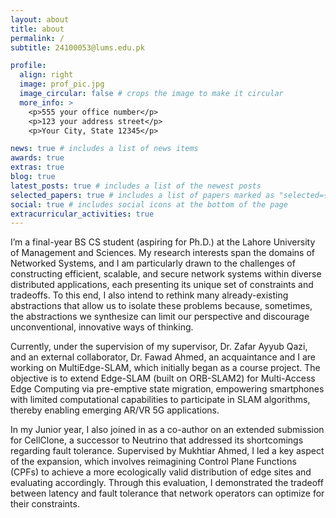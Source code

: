 ```yaml
---
layout: about
title: about
permalink: /
subtitle: 24100053@lums.edu.pk

profile:
  align: right
  image: prof_pic.jpg
  image_circular: false # crops the image to make it circular
  more_info: >
    <p>555 your office number</p>
    <p>123 your address street</p>
    <p>Your City, State 12345</p>

news: true # includes a list of news items
awards: true
extras: true
blog: true
latest_posts: true # includes a list of the newest posts
selected_papers: true # includes a list of papers marked as "selected={true}"
social: true # includes social icons at the bottom of the page
extracurricular_activities: true
---
```


I’m a final-year BS CS student (aspiring for Ph.D.) at the Lahore University of Management and Sciences. My research interests span the domains of Networked Systems, and I am particularly drawn to the challenges of constructing efficient, scalable, and secure network systems within diverse distributed applications, each presenting its unique set of constraints and tradeoffs. To this end, I also intend to rethink many already-existing abstractions that allow us to isolate these problems because, sometimes, the abstractions we synthesize can limit our perspective and discourage unconventional, innovative ways of thinking.

Currently, under the supervision of my supervisor, Dr. Zafar Ayyub Qazi, and an external collaborator, Dr. Fawad Ahmed, an acquaintance and I are working on MultiEdge-SLAM, which initially began as a course project. The objective is to extend Edge-SLAM (built on ORB-SLAM2) for Multi-Access Edge Computing via pre-emptive state migration, empowering smartphones with limited computational capabilities to participate in SLAM algorithms, thereby enabling emerging AR/VR 5G applications.

In my Junior year, I also joined in as a co-author on an extended submission for CellClone, a successor to Neutrino that addressed its shortcomings regarding fault tolerance. Supervised by Mukhtiar Ahmed, I led a key aspect of the expansion, which involves reimagining Control Plane Functions (CPFs) to achieve a more ecologically valid distribution of edge sites and evaluating accordingly. Through this evaluation, I demonstrated the tradeoff between latency and fault tolerance that network operators can optimize for their constraints.
